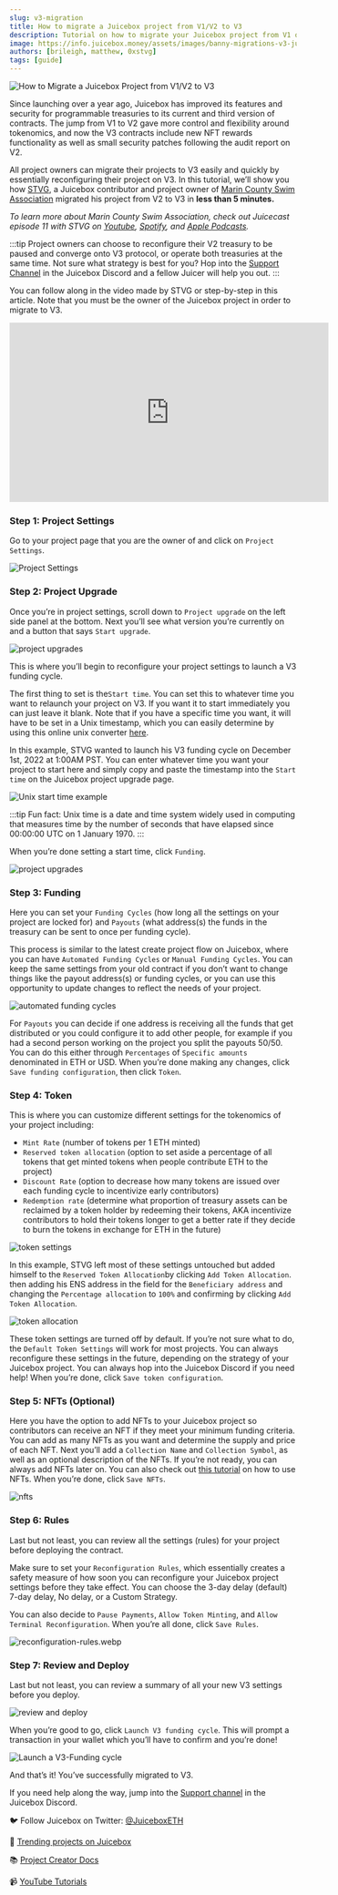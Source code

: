 ```yaml
---
slug: v3-migration
title: How to migrate a Juicebox project from V1/V2 to V3
description: Tutorial on how to migrate your Juicebox project from V1 or V2 to V3
image: https://info.juicebox.money/assets/images/banny-migrations-v3-juicebox-62bee6c17e1d1775d18b4b6d1ee5f9c6.webp
authors: [brileigh, matthew, 0xstvg]
tags: [guide]
---
```


![How to Migrate a Juicebox Project from V1/V2 to V3](banny-migrations-v3-juicebox.webp)

Since launching over a year ago, Juicebox has improved its features and security for programmable treasuries to its current and third version of contracts. The jump from V1 to V2 gave more control and flexibility around tokenomics, and now the V3 contracts include new NFT rewards functionality as well as small security patches following the audit report on V2. 

All project owners can migrate their projects to V3 easily and quickly by essentially reconfiguring their project on V3. In this tutorial, we’ll show you how [STVG](https://twitter.com/0xSTVG), a Juicebox contributor and project owner of [Marin County Swim Association](https://juicebox.money/@mcsa) migrated his project from V2 to V3 in **less than 5 minutes.**

*To learn more about Marin County Swim Association, check out Juicecast episode 11 with STVG on [Youtube](https://www.youtube.com/watch?v=TUlu3ZOXBFQ), [Spotify](https://open.spotify.com/episode/2QuBZQ8MkCOSNAIpfjPgWt?si=7c03ec5acbab4788), and [Apple Podcasts](https://podcasts.apple.com/ca/podcast/the-juicecast/id1623504302?i=1000580808092).*

:::tip
Project owners can choose to reconfigure their V2 treasury to be paused and converge onto V3 protocol, or operate both treasuries at the same time. Not sure what strategy is best for you? Hop into the [Support Channel](https://www.notion.so/How-to-sell-NFTs-on-Juicebox-6db2f3d7b4e64c6f8c702bc4a73c1373) in the Juicebox Discord and a fellow Juicer will help you out.
:::

You can follow along in the video made by STVG or step-by-step in this article. Note that you must be the owner of the Juicebox project in order to migrate to V3. 

<iframe width="560" height="315" src="https://www.youtube.com/embed/az6Xu8_UsH8" title="YouTube video player" frameborder="0" allow="accelerometer; autoplay; clipboard-write; encrypted-media; gyroscope; picture-in-picture; web-share" allowfullscreen></iframe>

### Step 1: Project Settings

 Go to your project page that you are the owner of and click on `Project Settings`.

![Project Settings](project-settings.webp)

### Step 2: Project Upgrade

Once you’re in project settings, scroll down to `Project upgrade` on the left side panel at the bottom. Next you’ll see what version you’re currently on and a button that says `Start upgrade`. 

![project upgrades](project-upgrades.webp)

This is where you’ll begin to reconfigure your project settings to launch a V3 funding cycle. 

The first thing to set is the`Start time`. You can set this to whatever time you want to relaunch your project on V3. If you want it to start immediately you can just leave it blank. Note that if you have a specific time you want, it will have to be set in a Unix timestamp, which you can easily determine by using this online unix converter [here](https://www.unixtimestamp.com/index.php). 

In this example, STVG wanted to launch his V3 funding cycle on December 1st, 2022 at 1:00AM PST. You can enter whatever time you want your project to start here and simply copy and paste the timestamp into the `Start time` on the Juicebox project upgrade page. 

![Unix start time example](start-time-example.webp)

:::tip
Fun fact: Unix time is a date and time system widely used in computing that measures time by the number of seconds that have elapsed since 00:00:00 UTC on 1 January 1970.
:::

When you’re done setting a start time, click `Funding`.

![project upgrades](project-upgrades-v3.png)

### Step 3: Funding

Here you can set your `Funding Cycles` (how long all the settings on your project are locked for) and `Payouts` (what address(s) the funds in the treasury can be sent to once per funding cycle).

This process is similar to the latest create project flow on Juicebox, where you can have `Automated Funding Cycles` or `Manual Funding Cycles`.  You can keep the same settings from your old contract if you don’t want to change things like the payout address(s) or funding cycles, or you can use this opportunity to update changes to reflect the needs of your project. 

![automated funding cycles](automated-fc.webp)

For `Payouts` you can decide if one address is receiving all the funds that get distributed or you could configure it to add other people, for example if you had a second person working on the project you split the payouts 50/50. You can do this either through `Percentages` of `Specific amounts` denominated in ETH or USD. When you’re done making any changes, click `Save funding configuration`, then click `Token`.

### Step 4: Token

This is where you can customize different settings for the tokenomics of your project including:

- `Mint Rate` (number of tokens per 1 ETH minted)
- `Reserved token allocation` (option to set aside a percentage of all tokens that get minted tokens when people contribute ETH to the project)
- `Discount Rate` (option to decrease how many tokens are issued over each funding cycle to incentivize early contributors)
- `Redemption rate` (determine what proportion of treasury assets can be reclaimed by a token holder by redeeming their tokens, AKA incentivize contributors to hold their tokens longer to get a better rate if they decide to burn the tokens in exchange for ETH in the future)

![token settings](token-settings.gif)

In this example, STVG left most of these settings untouched but added himself to the `Reserved Token Allocation`by clicking `Add Token Allocation`. then adding his ENS address in the field for the `Beneficiary address` and changing the `Percentage allocation` to `100%` and confirming by clicking `Add Token Allocation`. 

![token allocation](token-allocation.webp)

These token settings are turned off by default. If you’re not sure what to do, the `Default Token Settings` will work for most projects. You can always reconfigure these settings in the future, depending on the strategy of your Juicebox project. You can always hop into the Juicebox Discord if you need help! When you’re done, click `Save token configuration`. 

### Step 5: NFTs (Optional)

Here you have the option to add NFTs to your Juicebox project so contributors can receive an NFT if they meet your minimum funding criteria. You can add as many NFTs as you want and determine the supply and price of each NFT. Next you’ll add a `Collection Name` and `Collection Symbol`, as well as an optional description of the NFTs.  If you’re not ready, you can always add NFTs later on. You can also check out [this tutorial](https://info.juicebox.money/blog/2023-01-02-how-to-sell-nfts/) on how to use NFTs. When you’re done, click `Save NFTs`. 

![nfts](nfts.webp)

### Step 6: Rules

Last but not least, you can review all the settings (rules) for your project before deploying the contract. 

Make sure to set your `Reconfiguration Rules`, which essentially creates a safety measure of how soon you can reconfigure your Juicebox project settings before they take effect. You can choose the 3-day delay (default) 7-day delay, No delay, or a Custom Strategy. 

You can also decide to `Pause Payments`, `Allow Token Minting`, and `Allow Terminal Reconfiguration`.  When you’re all done, click `Save Rules`.

![reconfiguration-rules.webp](reconfiguration-rules.webp)

### Step 7: Review and Deploy

Last but not least, you can review a summary of all your new V3 settings before you deploy. 

![review and deploy](reviewndeploy.webp)

When you’re good to go, click `Launch V3 funding cycle`. This will prompt a transaction in your wallet which you’ll have to confirm and you’re done! 

![Launch a V3-Funding cycle](launch-v3-fc.webp)

And that’s it! You’ve successfully migrated to V3.


If you need help along the way, jump into the [Support channel](https://discord.com/channels/775859454780244028/864240636277293106) in the Juicebox Discord.

🐦 Follow Juicebox on Twitter: [@JuiceboxETH](https://twitter.com/juiceboxETH)

🚀 [Trending projects on Juicebox](https://juicebox.money/projects)

📚 [Project Creator Docs](https://info.juicebox.money/user/)

📹 [YouTube Tutorials](https://www.youtube.com/c/JuiceboxDAO)
